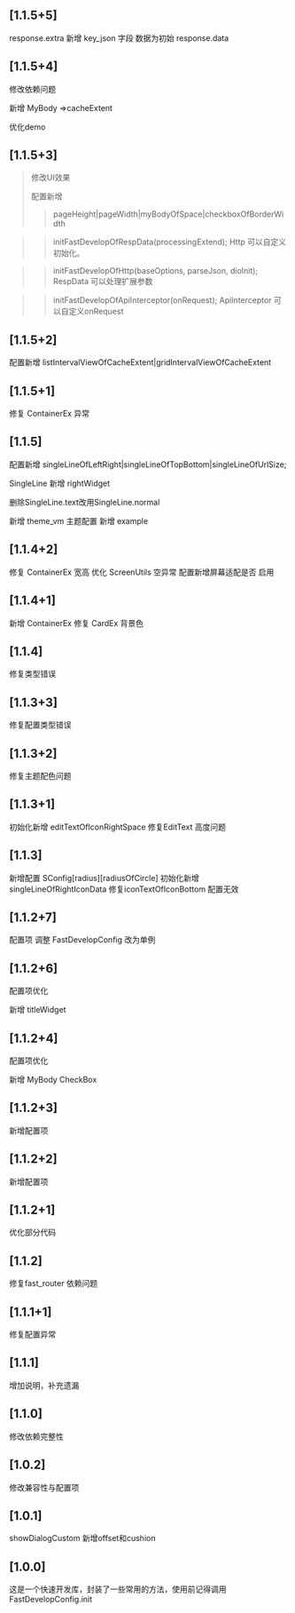 ## [1.1.5+5]
response.extra 新增 key_json 字段 数据为初始 response.data

## [1.1.5+4]
修改依赖问题

新增 MyBody =>cacheExtent

优化demo

## [1.1.5+3]

>修改UI效果
>
>配置新增
>>pageHeight|pageWidth|myBodyOfSpace|checkboxOfBorderWidth

>>initFastDevelopOfRespData(processingExtend); Http 可以自定义初始化。

>>initFastDevelopOfHttp(baseOptions, parseJson, dioInit); RespData 可以处理扩展参数

>>initFastDevelopOfApiInterceptor(onRequest); ApiInterceptor 可以自定义onRequest

## [1.1.5+2]
配置新增 listIntervalViewOfCacheExtent|gridIntervalViewOfCacheExtent

## [1.1.5+1]
修复 ContainerEx 异常

## [1.1.5]
配置新增 singleLineOfLeftRight|singleLineOfTopBottom|singleLineOfUrlSize;

SingleLine 新增 rightWidget

删除SingleLine.text改用SingleLine.normal

新增 theme_vm 主题配置
新增 example

## [1.1.4+2]
修复 ContainerEx 宽高
优化 ScreenUtils 空异常
配置新增屏幕适配是否 启用

## [1.1.4+1]
新增 ContainerEx
修复 CardEx 背景色

## [1.1.4]
修复类型错误

## [1.1.3+3]
修复配置类型错误

## [1.1.3+2]
修复主题配色问题

## [1.1.3+1]
初始化新增 editTextOfIconRightSpace
修复EditText 高度问题

## [1.1.3]
新增配置 SConfig[radius][radiusOfCircle]
初始化新增 singleLineOfRightIconData
修复iconTextOfIconBottom 配置无效

## [1.1.2+7]
配置项 调整 FastDevelopConfig 改为单例

## [1.1.2+6]
配置项优化

新增 titleWidget

## [1.1.2+4]
配置项优化

新增 MyBody CheckBox

## [1.1.2+3]
新增配置项

## [1.1.2+2]
新增配置项

## [1.1.2+1]
优化部分代码

## [1.1.2]
修复fast_router 依赖问题

## [1.1.1+1]
修复配置异常

## [1.1.1]
增加说明，补充遗漏

## [1.1.0]
修改依赖完整性

## [1.0.2]
修改兼容性与配置项

## [1.0.1]
showDialogCustom 新增offset和cushion

## [1.0.0]
这是一个快速开发库，封装了一些常用的方法，使用前记得调用 FastDevelopConfig.init
